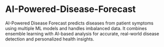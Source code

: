 # AI-Powered-Disease-Forecast
AI-Powered Disease Forecast predicts diseases from patient symptoms using multiple ML models and handles imbalanced data. It combines ensemble learning with AI-based analysis for accurate, real-world disease detection and personalized health insights.
